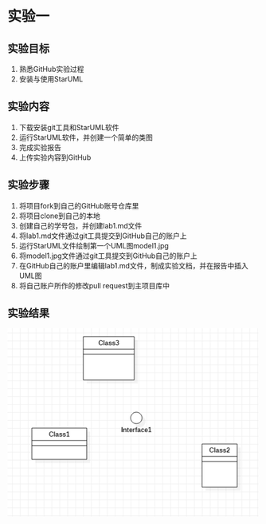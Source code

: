 # 实验一

## 实验目标

 1. 熟悉GitHub实验过程
 2. 安装与使用StarUML

## 实验内容

 1. 下载安装git工具和StarUML软件
 2. 运行StarUML软件，并创建一个简单的类图
 3. 完成实验报告
 4. 上传实验内容到GitHub
 
## 实验步骤
 1. 将项目fork到自己的GitHub账号仓库里
 2. 将项目clone到自己的本地
 3. 创建自己的学号包，并创建lab1.md文件
 4. 将lab1.md文件通过git工具提交到GitHub自己的账户上
 5. 运行StarUML文件绘制第一个UML图model1.jpg
 6. 将model1.jpg文件通过git工具提交到GitHub自己的账户上
 7. 在GitHub自己的账户里编辑lab1.md文件，制成实验文档，并在报告中插入UML图
 8. 将自己账户所作的修改pull request到主项目库中
## 实验结果

![第一个UML图](./model1.png)
